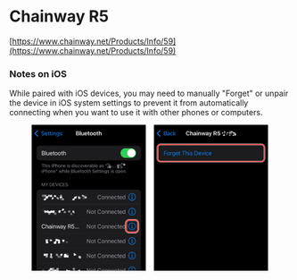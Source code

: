# Chainway R5

[https://www.chainway.net/Products/Info/59](https://www.chainway.net/Products/Info/59)

### Notes on iOS

While paired with iOS devices, you may need to manually "Forget" or unpair the device in iOS system settings to prevent it from automatically connecting when you want to use it with other phones or computers.

<figure><img src="../../.gitbook/assets/iOS Chainway R5 forget device.png" alt=""><figcaption></figcaption></figure>



